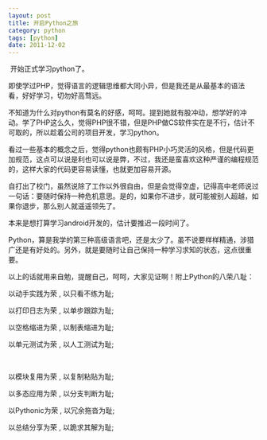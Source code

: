 ```yaml
---
layout: post
title: 开启Python之旅
category: python
tags: [python]
date: 2011-12-02
---
```

<p>&nbsp;开始正式学习python了。</p>
<p>即使学过PHP，觉得语言的逻辑思维都大同小异，但是我还是从最基本的语法看，好好学习，切勿好高骛远。</p>
<p>不知道为什么对python有莫名的好感，呵呵。提到她就有股冲动，想学好的冲动。学了PHP这么久，觉得PHP很不错，但是PHP做CS软件实在是不行，估计不可取的，所以趁着公司的项目开发，学习python。</p>
<p>看过一些基本的概念之后，觉得python也颇有PHP小巧灵活的风格，但是代码更加规范，这点可以说是利也可以说是弊，不过，我还是蛮喜欢这种严谨的编程规范的，这样大家的代码更容易读懂，也就更加容易开源。</p>
<p>自打出了校门，虽然说除了工作以外很自由，但是会觉得空虚，记得高中老师说过一句话：要随时保持一种危机意思。是的，如果你不进步，就可能被别人超越，如果你退步，那么别人就遥遥领先了。</p>
<p>本来是想打算学习android开发的，估计要推迟一段时间了。</p>
<p>Python，算是我学的第三种高级语言吧，还是太少了。虽不说要样样精通，涉猎广还是有好处的。另外，就是要随时让自己保持一种学习求知的状态，这点很重要。</p>
<p>以上的话就用来自勉，提醒自己，呵呵，大家见证啊！附上Python的八荣八耻：</p>
<p>
<p>以动手实践为荣 , 以只看不练为耻;</p>
<p>以打印日志为荣 , 以单步跟踪为耻;</p>
<p>以空格缩进为荣 , 以制表缩进为耻;</p>
<p>以单元测试为荣 , 以人工测试为耻;</p>
<p>&nbsp;</p>
<p>以模块复用为荣 , 以复制粘贴为耻;</p>
<p>以多态应用为荣 , 以分支判断为耻;</p>
<p>以Pythonic为荣 , 以冗余拖沓为耻;</p>
<p>以总结分享为荣 , 以跪求其解为耻;</p>
</p>
